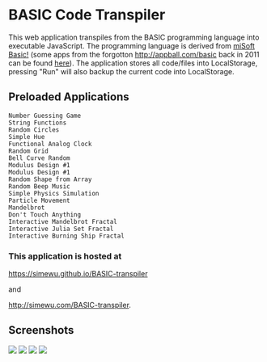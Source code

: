 # BASIC Code Transpiler
This web application transpiles from the BASIC programming language into executable JavaScript. The programming language is derived from [miSoft Basic!](https://apps.apple.com/us/app/basic/id362411238) (some apps from the forgotton http://appball.com/basic back in 2011 can be found [here](miSoft%20Basic!%20Scripts)). The application stores all code/files into LocalStorage, pressing "Run" will also backup the current code into LocalStorage.

## Preloaded Applications
```
Number Guessing Game
String Functions
Random Circles
Simple Hue
Functional Analog Clock
Random Grid
Bell Curve Random
Modulus Design #1
Modulus Design #1
Random Shape from Array
Random Beep Music
Simple Physics Simulation
Particle Movement
Mandelbrot
Don't Touch Anything
Interactive Mandelbrot Fractal
Interactive Julia Set Fractal
Interactive Burning Ship Fractal
```
### This application is hosted at
https://simewu.github.io/BASIC-transpiler

and

http://simewu.com/BASIC-transpiler.


## Screenshots
![](/screenshots/1.png)
![](/screenshots/2.png)
![](/screenshots/3.png)
![](/screenshots/4.png)
